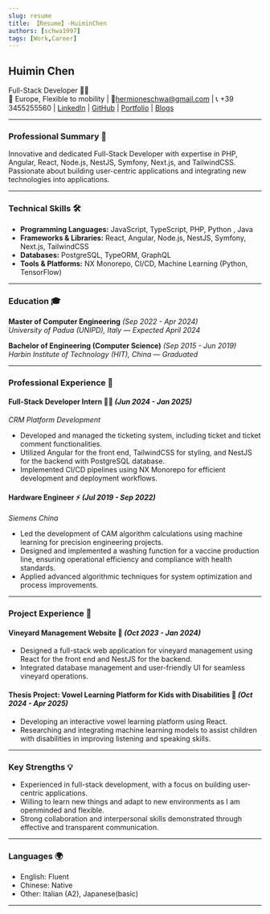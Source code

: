 ```yaml
---
slug: resume
title: 【Resume】-HuiminChen
authors: [schwa1997]
tags: [Work,Career]
---
```

## Huimin Chen
Full-Stack Developer 👨‍💻  
📍 Europe, Flexible to mobility | 📧hermioneschwa@gmail.com | 📞 +39 3455255560 | [LinkedIn](https://www.linkedin.com/in/chenhuimin/) | [GitHub](https://github.com/schwa1997)  | [Portfolio](https://portfolio-website-lilac-nu-18.vercel.app/) | [Blogs](https://change-ten.vercel.app/)

---

### **Professional Summary** 💼  

Innovative and dedicated Full-Stack Developer with expertise in PHP, Angular, React, Node.js, NestJS, Symfony, Next.js, and TailwindCSS. Passionate about building user-centric applications and integrating new technologies into applications. 

---

### **Technical Skills** 🛠️  
- **Programming Languages:** JavaScript, TypeScript, PHP, Python , Java 
- **Frameworks & Libraries:** React, Angular, Node.js, NestJS, Symfony, Next.js, TailwindCSS  
- **Databases:** PostgreSQL, TypeORM, GraphQL  
- **Tools & Platforms:** NX Monorepo, CI/CD, Machine Learning (Python, TensorFlow)   

---

### **Education** 🎓  

**Master of Computer Engineering** *(Sep 2022 - Apr 2024)*  
*University of Padua (UNIPD), Italy* — *Expected April 2024*  

**Bachelor of Engineering (Computer Science)** *(Sep 2015 - Jun 2019)*  
*Harbin Institute of Technology (HIT), China* — *Graduated*  

---

### **Professional Experience** 💪  

#### **Full-Stack Developer Intern** 👨‍💻 *(Jun 2024 - Jan 2025)*  
*CRM Platform Development*  
- Developed and managed the ticketing system, including ticket and ticket comment functionalities.  
- Utilized Angular for the front end, TailwindCSS for styling, and NestJS for the backend with PostgreSQL database.  
- Implemented CI/CD pipelines using NX Monorepo for efficient development and deployment workflows.  

#### **Hardware Engineer** ⚡ *(Jul 2019 - Sep 2022)*  
*Siemens China*  
- Led the development of CAM algorithm calculations using machine learning for precision engineering projects.  
- Designed and implemented a washing function for a vaccine production line, ensuring operational efficiency and compliance with health standards.  
- Applied advanced algorithmic techniques for system optimization and process improvements.  

---

### **Project Experience** 🚀  

#### **Vineyard Management Website** 🍇 *(Oct 2023 - Jan 2024)*  
- Designed a full-stack web application for vineyard management using React for the front end and NestJS for the backend.  
- Integrated database management and user-friendly UI for seamless vineyard operations.  

#### **Thesis Project: Vowel Learning Platform for Kids with Disabilities** 🎯 *(Oct 2024 - Apr 2025)*  
- Developing an interactive vowel learning platform using React.  
- Researching and integrating machine learning models to assist children with disabilities in improving listening and speaking skills.  

---

### **Key Strengths** 💡  
- Experienced in full-stack development, with a focus on building user-centric applications.  
- Willing to learn new things and adapt to new environments as I am openminded and flexible.
- Strong collaboration and interpersonal skills demonstrated through effective and transparent communication.

---

### **Languages** 🌍  
- English: Fluent  
- Chinese: Native  
- Other: Italian (A2), Japanese(basic) 
--- 